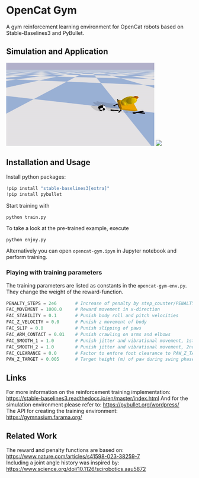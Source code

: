 # OpenCat Gym
A gym reinforcement learning environment for OpenCat robots based on Stable-Baselines3 and PyBullet.

## Simulation and Application
<img src=animations/trained_agent_playground.gif width="400" /> <img src=animations/application.gif width="400" />

## Installation and Usage
Install python packages:
``` python
!pip install "stable-baselines3[extra]"
!pip install pybullet
```

Start training with 
``` 
python train.py 
```
To take a look at the pre-trained example, execute 
``` 
python enjoy.py
```
Alternatively you can open `opencat-gym.ipyn` in Jupyter notebook and perform training.

### Playing with training parameters
The training parameters are listed as constants in the `opencat-gym-env.py`. They change the weight of the reward-function.
``` python
PENALTY_STEPS = 2e6       # Increase of penalty by step_counter/PENALTY_STEPS
FAC_MOVEMENT = 1000.0     # Reward movement in x-direction
FAC_STABILITY = 0.1       # Punish body roll and pitch velocities
FAC_Z_VELOCITY = 0.0      # Punish z movement of body
FAC_SLIP = 0.0            # Punish slipping of paws
FAC_ARM_CONTACT = 0.01    # Punish crawling on arms and elbows
FAC_SMOOTH_1 = 1.0        # Punish jitter and vibrational movement, 1st order
FAC_SMOOTH_2 = 1.0        # Punish jitter and vibrational movement, 2nd order
FAC_CLEARANCE = 0.0       # Factor to enfore foot clearance to PAW_Z_TARGET
PAW_Z_TARGET = 0.005      # Target height (m) of paw during swing phase
```

## Links
For more information on the reinforcement training implementation: https://stable-baselines3.readthedocs.io/en/master/index.html
And for the simulation environment please refer to: https://pybullet.org/wordpress/ \
The API for creating the training environment: https://gymnasium.farama.org/

## Related Work
The reward and penalty functions are based on: https://www.nature.com/articles/s41598-023-38259-7 \
Including a joint angle history was inspired by: https://www.science.org/doi/10.1126/scirobotics.aau5872
